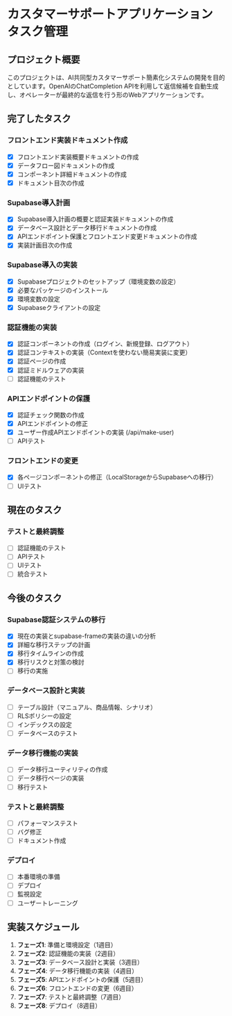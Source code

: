 # カスタマーサポートアプリケーション タスク管理

## プロジェクト概要

このプロジェクトは、AI共同型カスタマーサポート簡素化システムの開発を目的としています。OpenAIのChatCompletion APIを利用して返信候補を自動生成し、オペレーターが最終的な返信を行う形のWebアプリケーションです。

## 完了したタスク

### フロントエンド実装ドキュメント作成
- [x] フロントエンド実装概要ドキュメントの作成
- [x] データフロー図ドキュメントの作成
- [x] コンポーネント詳細ドキュメントの作成
- [x] ドキュメント目次の作成

### Supabase導入計画
- [x] Supabase導入計画の概要と認証実装ドキュメントの作成
- [x] データベース設計とデータ移行ドキュメントの作成
- [x] APIエンドポイント保護とフロントエンド変更ドキュメントの作成
- [x] 実装計画目次の作成

### Supabase導入の実装
- [x] Supabaseプロジェクトのセットアップ（環境変数の設定）
- [x] 必要なパッケージのインストール
- [x] 環境変数の設定
- [x] Supabaseクライアントの設定

### 認証機能の実装
- [x] 認証コンポーネントの作成（ログイン、新規登録、ログアウト）
- [x] 認証コンテキストの実装（Contextを使わない簡易実装に変更）
- [x] 認証ページの作成
- [x] 認証ミドルウェアの実装
- [ ] 認証機能のテスト

### APIエンドポイントの保護
- [x] 認証チェック関数の作成
- [x] APIエンドポイントの修正
- [x] ユーザー作成APIエンドポイントの実装 (/api/make-user)
- [ ] APIテスト

### フロントエンドの変更
- [x] 各ページコンポーネントの修正（LocalStorageからSupabaseへの移行）
- [ ] UIテスト

## 現在のタスク

### テストと最終調整
- [ ] 認証機能のテスト
- [ ] APIテスト
- [ ] UIテスト
- [ ] 統合テスト

## 今後のタスク

### Supabase認証システムの移行
- [x] 現在の実装とsupabase-frameの実装の違いの分析
- [x] 詳細な移行ステップの計画
- [x] 移行タイムラインの作成
- [x] 移行リスクと対策の検討
- [ ] 移行の実施

### データベース設計と実装
- [ ] テーブル設計（マニュアル、商品情報、シナリオ）
- [ ] RLSポリシーの設定
- [ ] インデックスの設定
- [ ] データベースのテスト

### データ移行機能の実装
- [ ] データ移行ユーティリティの作成
- [ ] データ移行ページの実装
- [ ] 移行テスト

### テストと最終調整
- [ ] パフォーマンステスト
- [ ] バグ修正
- [ ] ドキュメント作成

### デプロイ
- [ ] 本番環境の準備
- [ ] デプロイ
- [ ] 監視設定
- [ ] ユーザートレーニング

## 実装スケジュール

1. **フェーズ1**: 準備と環境設定（1週目）
2. **フェーズ2**: 認証機能の実装（2週目）
3. **フェーズ3**: データベース設計と実装（3週目）
4. **フェーズ4**: データ移行機能の実装（4週目）
5. **フェーズ5**: APIエンドポイントの保護（5週目）
6. **フェーズ6**: フロントエンドの変更（6週目）
7. **フェーズ7**: テストと最終調整（7週目）
8. **フェーズ8**: デプロイ（8週目）